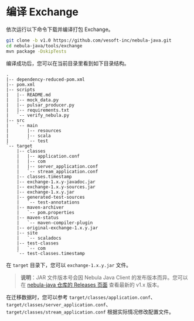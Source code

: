 # 编译 Exchange

依次运行以下命令下载并编译打包 Exchange。

```bash
git clone -b v1.0 https://github.com/vesoft-inc/nebula-java.git
cd nebula-java/tools/exchange
mvn package -DskipTests
```

编译成功后，您可以在当前目录里看到如下目录结构。

```
.
|-- dependency-reduced-pom.xml
|-- pom.xml
|-- scripts
|   |-- README.md
|   |-- mock_data.py
|   |-- pulsar_producer.py
|   |-- requirements.txt
|   `-- verify_nebula.py
|-- src
|   `-- main
|       |-- resources
|       |-- scala
|       `-- test
`-- target
    |-- classes
    |   |-- application.conf
    |   |-- com
    |   |-- server_application.conf
    |   `-- stream_application.conf
    |-- classes.timestamp
    |-- exchange-1.x.y-javadoc.jar
    |-- exchange-1.x.y-sources.jar
    |-- exchange-1.x.y.jar
    |-- generated-test-sources
    |   `-- test-annotations
    |-- maven-archiver
    |   `-- pom.properties
    |-- maven-status
    |   `-- maven-compiler-plugin
    |-- original-exchange-1.x.y.jar
    |-- site
    |   `-- scaladocs
    |-- test-classes
    |   `-- com
    `-- test-classes.timestamp
```

在 `target` 目录下，您可以 `exchange-1.x.y.jar` 文件。
> **说明**：JAR 文件版本号会因 Nebula Java Client 的发布版本而异。您可以在 [nebula-java 仓库的 Releases 页面](https://github.com/vesoft-inc/nebula-java/releases "点击前往 GitHub 网站") 查看最新的 v1.x 版本。

在迁移数据时，您可以参考 `target/classes/application.conf`、`target/classes/server_application.conf`、`target/classes/stream_application.conf` 根据实际情况修改配置文件。
